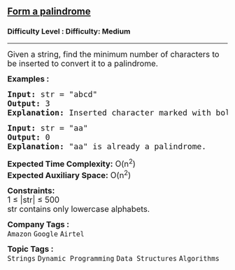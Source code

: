 <h2><a href="https://www.geeksforgeeks.org/problems/form-a-palindrome1455/1">Form a palindrome</a></h2><h3>Difficulty Level : Difficulty: Medium</h3><hr><div class="problems_problem_content__Xm_eO" bis_skin_checked="1"><p><span style="font-size: 18px;">Given a string, find the minimum number of characters to be inserted to convert it to a palindrome.<br></span></p>
<p><span style="font-size: 18px;"><strong>Examples :</strong></span></p>
<pre><span style="font-size: 18px;"><strong>Input:</strong> str = "abcd"
<strong>Output:</strong> 3
<strong>Explanation:</strong> Inserted character marked with bold characters in <strong>dcb</strong>abcd, here we need minimum three characters to make it palindrome.
</span></pre>
<pre><span style="font-size: 18px;"><strong>Input:</strong> str = "aa"
<strong>Output:</strong> 0
<strong>Explanation: </strong>"aa" is already a palindrome.</span></pre>
<p><span style="font-size: 18px;"><strong>Expected Time Complexity:</strong> O(n<sup>2</sup>)<br><strong>Expected Auxiliary Space:</strong> O(n<sup>2</sup>)<br></span></p>
<p><span style="font-size: 18px;"><strong>Constraints:</strong><br>1 ≤ |str| ≤ 500<br>str contains only lowercase alphabets.</span></p></div><p><span style=font-size:18px><strong>Company Tags : </strong><br><code>Amazon</code>&nbsp;<code>Google</code>&nbsp;<code>Airtel</code>&nbsp;<br><p><span style=font-size:18px><strong>Topic Tags : </strong><br><code>Strings</code>&nbsp;<code>Dynamic Programming</code>&nbsp;<code>Data Structures</code>&nbsp;<code>Algorithms</code>&nbsp;
